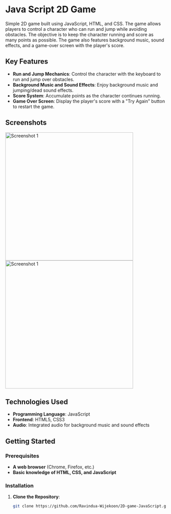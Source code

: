 # Java Script 2D Game

Simple 2D game built using JavaScript, HTML, and CSS. The game allows players to control a character who can run and jump while avoiding obstacles. The objective is to keep the character running and score as many points as possible. The game also features background music, sound effects, and a game-over screen with the player's score.

## Key Features

- **Run and Jump Mechanics**: Control the character with the keyboard to run and jump over obstacles.
- **Background Music and Sound Effects**: Enjoy background music and jumping/dead sound effects.
- **Score System**: Accumulate points as the character continues running.
- **Game Over Screen**: Display the player's score with a "Try Again" button to restart the game.

## Screenshots

<img src="https://github.com/user-attachments/assets/f2af157e-d480-4cd9-9a77-7325d00016cf" alt="Screenshot 1" width="400"/>
<img src="https://github.com/user-attachments/assets/fbbf8390-465c-432d-9838-1c195b93511a" alt="Screenshot 1" width="400"/>



## Technologies Used

- **Programming Language**: JavaScript
- **Frontend**: HTML5, CSS3
- **Audio**: Integrated audio for background music and sound effects

## Getting Started

### Prerequisites

- **A web browser** (Chrome, Firefox, etc.)
- **Basic knowledge of HTML, CSS, and JavaScript**

### Installation

1. **Clone the Repository**:
   ```bash
   git clone https://github.com/Ravindua-Wijekoon/2D-game-JavaScript.git
